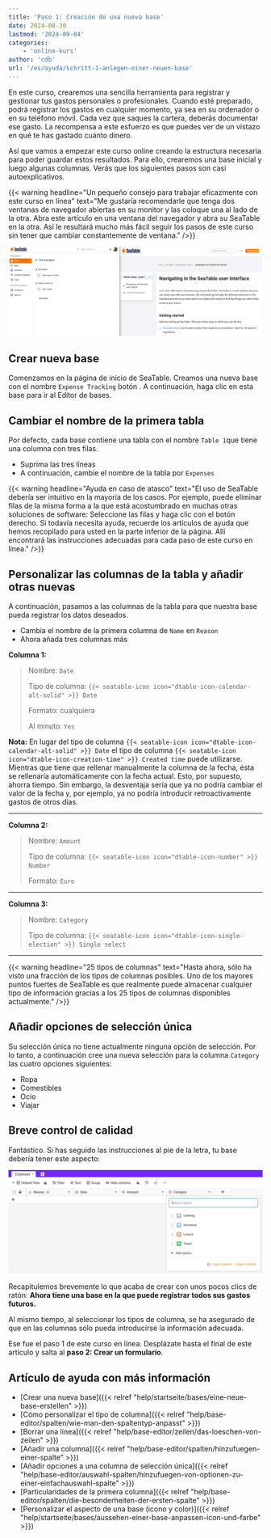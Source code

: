 ```yaml
---
title: 'Paso 1: Creación de una nueva base'
date: 2024-08-30
lastmod: '2024-09-04'
categories:
    - 'online-kurs'
author: 'cdb'
url: '/es/ayuda/schritt-1-anlegen-einer-neuen-base'
---
```


En este curso, crearemos una sencilla herramienta para registrar y gestionar tus gastos personales o profesionales. Cuando esté preparado, podrá registrar los gastos en cualquier momento, ya sea en su ordenador o en su teléfono móvil. Cada vez que saques la cartera, deberás documentar ese gasto. La recompensa a este esfuerzo es que puedes ver de un vistazo en qué te has gastado cuánto dinero.

Así que vamos a empezar este curso online creando la estructura necesaria para poder guardar estos resultados. Para ello, crearemos una base inicial y luego algunas columnas. Verás que los siguientes pasos son casi autoexplicativos.

{{< warning  headline="Un pequeño consejo para trabajar eficazmente con este curso en línea"  text="Me gustaría recomendarle que tenga dos ventanas de navegador abiertas en su monitor y las coloque una al lado de la otra. Abra este artículo en una ventana del navegador y abra su SeaTable en la otra. Así le resultará mucho más fácil seguir los pasos de este curso sin tener que cambiar constantemente de ventana." />}}

![](images/level1-browser-window-setup.png)

## Crear nueva base

Comenzamos en la página de inicio de SeaTable. Creamos una nueva base con el nombre `Expense Tracking` botón . A continuación, haga clic en esta base para ir al Editor de bases.

## Cambiar el nombre de la primera tabla

Por defecto, cada base contiene una tabla con el nombre `Table 1`que tiene una columna con tres filas.

- Suprima las tres líneas
- A continuación, cambie el nombre de la tabla por `Expenses`

{{< warning  headline="Ayuda en caso de atasco"  text="El uso de SeaTable debería ser intuitivo en la mayoría de los casos. Por ejemplo, puede eliminar filas de la misma forma a la que está acostumbrado en muchas otras soluciones de software: Seleccione las filas y haga clic con el botón derecho. Si todavía necesita ayuda, recuerde los artículos de ayuda que hemos recopilado para usted en la parte inferior de la página. Allí encontrará las instrucciones adecuadas para cada paso de este curso en línea." />}}

## Personalizar las columnas de la tabla y añadir otras nuevas

A continuación, pasamos a las columnas de la tabla para que nuestra base pueda registrar los datos deseados.

- Cambia el nombre de la primera columna de `Name` en `Reason`
- Ahora añada tres columnas más

**Columna 1:**

> Nombre: `Date`
>
> Tipo de columna: `{{< seatable-icon icon="dtable-icon-calendar-alt-solid" >}} Date`
>
> Formato: cualquiera
>
> Al minuto: `Yes`

**Nota:** En lugar del tipo de columna `{{< seatable-icon icon="dtable-icon-calendar-alt-solid" >}} Date` el tipo de columna `{{< seatable-icon icon="dtable-icon-creation-time" >}} Created time` puede utilizarse. Mientras que tiene que rellenar manualmente la columna de la fecha, ésta se rellenaría automáticamente con la fecha actual. Esto, por supuesto, ahorra tiempo. Sin embargo, la desventaja sería que ya no podría cambiar el valor de la fecha y, por ejemplo, ya no podría introducir retroactivamente gastos de otros días.

---

**Columna 2:**

> Nombre: `Amount`
>
> Tipo de columna: `{{< seatable-icon icon="dtable-icon-number" >}} Number`
>
> Formato: `Euro`

---

**Columna 3:**

> Nombre: `Category`
>
> Tipo de columna: `{{< seatable-icon icon="dtable-icon-single-election" >}} Single select`

---

{{< warning  headline="25 tipos de columnas"  text="Hasta ahora, sólo ha visto una fracción de los tipos de columnas posibles. Uno de los mayores puntos fuertes de SeaTable es que realmente puede almacenar cualquier tipo de información gracias a los 25 tipos de columnas disponibles actualmente." />}}

## Añadir opciones de selección única

Su selección única no tiene actualmente ninguna opción de selección. Por lo tanto, a continuación cree una nueva selección para la columna `Category` las cuatro opciones siguientes:

- Ropa
- Comestibles
- Ocio
- Viajar

## Breve control de calidad

Fantástico. Si has seguido las instrucciones al pie de la letra, tu base debería tener este aspecto:

![](images/level1-expenses-table.png)

Recapitulemos brevemente lo que acaba de crear con unos pocos clics de ratón: **Ahora tiene una base en la que puede registrar todos sus gastos futuros.**

Al mismo tiempo, al seleccionar los tipos de columna, se ha asegurado de que en las columnas sólo pueda introducirse la información adecuada.

Ese fue el paso 1 de este curso en línea. Desplázate hasta el final de este artículo y salta al **paso 2: Crear un formulario**.

## Artículo de ayuda con más información

- [Crear una nueva base]({{< relref "help/startseite/bases/eine-neue-base-erstellen" >}})
- [Cómo personalizar el tipo de columna]({{< relref "help/base-editor/spalten/wie-man-den-spaltentyp-anpasst" >}})
- [Borrar una línea]({{< relref "help/base-editor/zeilen/das-loeschen-von-zeilen" >}})
- [Añadir una columna]({{< relref "help/base-editor/spalten/hinzufuegen-einer-spalte" >}})
- [Añadir opciones a una columna de selección única]({{< relref "help/base-editor/auswahl-spalten/hinzufuegen-von-optionen-zu-einer-einfachauswahl-spalte" >}})
- [Particularidades de la primera columna]({{< relref "help/base-editor/spalten/die-besonderheiten-der-ersten-spalte" >}})
- [Personalizar el aspecto de una base (icono y color)]({{< relref "help/startseite/bases/aussehen-einer-base-anpassen-icon-und-farbe" >}})
